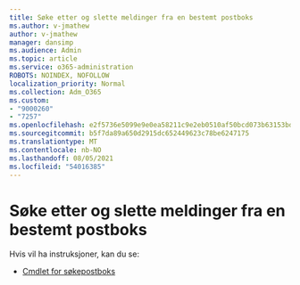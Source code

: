 ```yaml
---
title: Søke etter og slette meldinger fra en bestemt postboks
ms.author: v-jmathew
author: v-jmathew
manager: dansimp
ms.audience: Admin
ms.topic: article
ms.service: o365-administration
ROBOTS: NOINDEX, NOFOLLOW
localization_priority: Normal
ms.collection: Adm_O365
ms.custom:
- "9000260"
- "7257"
ms.openlocfilehash: e2f5736e5099e9e0ea58211c9e2eb0510af50bcd073b63153bd13eca1266c318
ms.sourcegitcommit: b5f7da89a650d2915dc652449623c78be6247175
ms.translationtype: MT
ms.contentlocale: nb-NO
ms.lasthandoff: 08/05/2021
ms.locfileid: "54016385"
---
```

# <a name="search-and-delete-messages-from-a-specific-mailbox"></a>Søke etter og slette meldinger fra en bestemt postboks

Hvis vil ha instruksjoner, kan du se:

* [Cmdlet for søkepostboks](https://docs.microsoft.com/powershell/module/exchange/mailboxes/search-mailbox)
